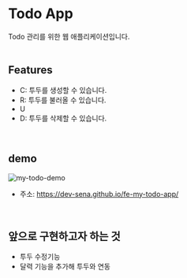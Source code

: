 # Todo App

Todo 관리를 위한 웹 애플리케이션입니다.
<br />
<br />


## Features
- C: 투두를 생성할 수 있습니다.
- R: 투두를 불러올 수 있습니다.
- U
- D: 투두를 삭제할 수 있습니다.
<br />

## demo
![my-todo-demo](https://user-images.githubusercontent.com/111357232/208041057-0d465fb6-2cae-4632-ae53-0e5f5bf79aef.gif)
- 주소: https://dev-sena.github.io/fe-my-todo-app/
<br />

## 앞으로 구현하고자 하는 것
- 투두 수정기능
- 달력 기능을 추가해 투두와 연동
